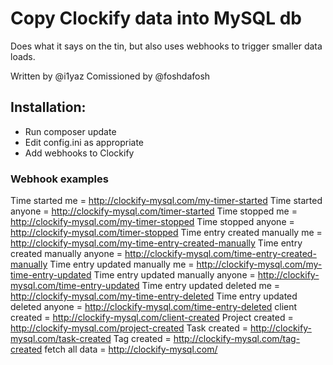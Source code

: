 # Copy Clockify data into MySQL db

Does what it says on the tin, but also uses webhooks to trigger smaller data loads.

Written by @i1yaz
Comissioned by @foshdafosh

## Installation:
* Run composer update
* Edit config.ini as appropriate
* Add webhooks to Clockify
### Webhook examples
Time started me = http://clockify-mysql.com/my-timer-started
Time started anyone = http://clockify-mysql.com/timer-started
Time stopped me = http://clockify-mysql.com/my-timer-stopped
Time stopped anyone = http://clockify-mysql.com/timer-stopped
Time entry created manually me = http://clockify-mysql.com/my-time-entry-created-manually
Time entry created manually anyone = http://clockify-mysql.com/time-entry-created-manually
Time entry updated manually me = http://clockify-mysql.com/my-time-entry-updated
Time entry updated manually anyone = http://clockify-mysql.com/time-entry-updated
Time entry updated deleted me = http://clockify-mysql.com/my-time-entry-deleted
Time entry updated deleted anyone = http://clockify-mysql.com/time-entry-deleted
client created = http://clockify-mysql.com/client-created
Project created = http://clockify-mysql.com/project-created
Task created = http://clockify-mysql.com/task-created
Tag created = http://clockify-mysql.com/tag-created
fetch all data = http://clockify-mysql.com/
